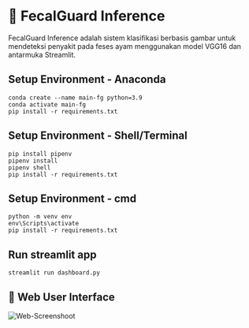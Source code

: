 # 🧪 FecalGuard Inference
FecalGuard Inference adalah sistem klasifikasi berbasis gambar untuk mendeteksi penyakit pada feses ayam menggunakan model VGG16 dan antarmuka Streamlit.

## Setup Environment - Anaconda
```
conda create --name main-fg python=3.9
conda activate main-fg
pip install -r requirements.txt
```

## Setup Environment - Shell/Terminal
```
pip install pipenv
pipenv install
pipenv shell
pip install -r requirements.txt
```

## Setup Environment - cmd
```
python -m venv env
env\Scripts\activate
pip install -r requirements.txt
```

## Run streamlit app
```
streamlit run dashboard.py
```

## 📸 Web User Interface
![Web-Screenshoot](https://github.com/user-attachments/assets/49b79f0c-57ea-4ff7-ae31-5a64f7307125)
